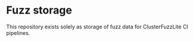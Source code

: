 # Fuzz storage

This repository exists solely as storage of fuzz data for ClusterFuzzLite CI pipelines.

